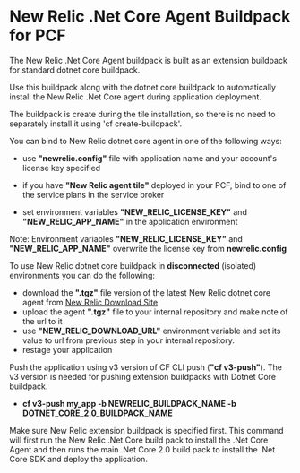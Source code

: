 # New Relic .Net Core Agent Buildpack for PCF
The New Relic .Net Core Agent buildpack is built as an extension buildpack for standard dotnet core buildpack.

Use this buildpack along with the dotnet core buildpack to automatically install the New Relic .Net Core agent during application deployment.

The buildpack is create during the tile installation, so there is no need to separately install it using 'cf create-buildpack'.

You can bind to New Relic dotnet core agent in one of the following ways:
* use **"newrelic.config"** file with application name and your account's license key specified

* if you have **"New Relic agent tile"** deployed in your PCF, bind to one of the service plans in the service broker

* set environment variables **"NEW_RELIC_LICENSE_KEY"** and **"NEW_RELIC_APP_NAME"** in the application environment

Note: Environment variables **"NEW_RELIC_LICENSE_KEY"** and **"NEW_RELIC_APP_NAME"** overwrite the license key from **newrelic.config**

To use New Relic dotnet core buildpack in **disconnected** (isolated) environments you can do the following:
* download the **".tgz"** file version of the latest New Relic dotnet core agent from [New Relic Download Site][a]
* upload the agent **".tgz"** file to your internal repository and make note of the url to it
* use **"NEW_RELIC_DOWNLOAD_URL"** environment variable and set its value to url from previous step in your internal repository.
* restage your application

Push the application using v3 version of CF CLI push (**"cf v3-push"**). The v3 version is needed for pushing extension buildpacks with Dotnet Core buildpack.

* **cf v3-push my_app -b NEWRELIC_BUILDPACK_NAME  -b DOTNET_CORE_2.0_BUILDPACK_NAME**

Make sure New Relic extension buildpack is specified first. This command will first run the New Relic .Net Core build pack to install the .Net Core Agent and then runs the main .Net Core 2.0 build pack to install the .Net Core SDK and deploy the application.

[a]: http://download.newrelic.com/dot_net_agent/latest_release/